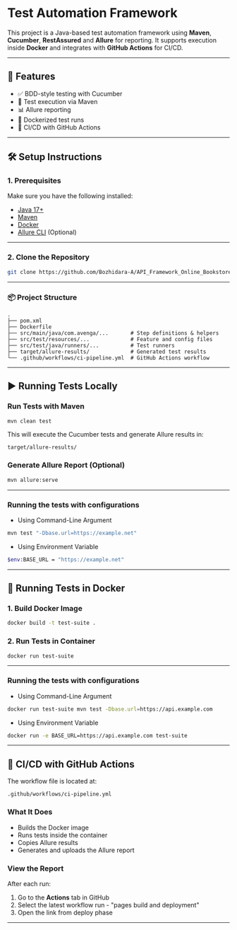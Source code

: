 # Test Automation Framework

This project is a Java-based test automation framework using **Maven**, **Cucumber**, **RestAssured** and **Allure** for reporting. It supports execution inside **Docker** and integrates with **GitHub Actions** for CI/CD.

---

## 🚀 Features

- ✅ BDD-style testing with Cucumber
- 🧪 Test execution via Maven
- 📊 Allure reporting
- 🐳 Dockerized test runs
- 🔁 CI/CD with GitHub Actions

---

## 🛠️ Setup Instructions

### 1. Prerequisites
Make sure you have the following installed:

- [Java 17+](https://adoptopenjdk.net/)
- [Maven](https://maven.apache.org/)
- [Docker](https://www.docker.com/)
- [Allure CLI](https://docs.qameta.io/allure/#_installing_a_commandline) (Optional)

---

### 2. Clone the Repository
```bash
git clone https://github.com/Bozhidara-A/API_Framework_Online_Bookstore.git
```

---
### 📦 Project Structure

```
.
├── pom.xml
├── Dockerfile
├── src/main/java/com.avenga/...       # Step definitions & helpers
├── src/test/resources/...             # Feature and config files
├── src/test/java/runners/...          # Test runners
├── target/allure-results/             # Generated test results
└── .github/workflows/ci-pipeline.yml  # GitHub Actions workflow

```
---

## ▶️ Running Tests Locally

### Run Tests with Maven

```bash
mvn clean test
```

This will execute the Cucumber tests and generate Allure results in:

```
target/allure-results/
```

### Generate Allure Report (Optional)

```bash
mvn allure:serve 
```
---
### Running the tests with configurations
-  Using Command-Line Argument
```bash
mvn test "-Dbase.url=https://example.net"
```
- Using Environment Variable
```bash
$env:BASE_URL = "https://example.net"
```
---

## 🐳 Running Tests in Docker

### 1. Build Docker Image

```bash
docker build -t test-suite .
```

### 2. Run Tests in Container

```bash
docker run test-suite
```

---
### Running the tests with configurations
-  Using Command-Line Argument
```bash
docker run test-suite mvn test -Dbase.url=https://api.example.com
```
- Using Environment Variable
```bash
docker run -e BASE_URL=https://api.example.com test-suite
```
---

## 🔁 CI/CD with GitHub Actions

The workflow file is located at:

```
.github/workflows/ci-pipeline.yml
```

### What It Does

- Builds the Docker image
- Runs tests inside the container
- Copies Allure results
- Generates and uploads the Allure report

### View the Report

After each run:

1. Go to the **Actions** tab in GitHub
2. Select the latest workflow run - "pages build and deployment"
3. Open the link from deploy phase

---